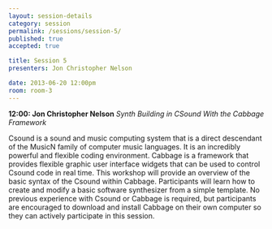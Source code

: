 ```yaml
---
layout: session-details
category: session
permalink: /sessions/session-5/
published: true
accepted: true

title: Session 5
presenters: Jon Christopher Nelson

date: 2013-06-20 12:00pm
room: room-3
---
```


**12:00: Jon Christopher Nelson**
_Synth Building in CSound With the Cabbage Framework_

Csound is a sound and music computing system that is a direct descendant of the MusicN family of computer music languages. It is an incredibly powerful and flexible coding environment. Cabbage is a framework that provides flexible graphic user interface widgets that can be used to control Csound code in real time. This workshop will provide an overview of the basic syntax of the Csound within Cabbage. Participants will learn how to create and modify a basic software synthesizer from a simple template. No previous experience with Csound or Cabbage is required, but participants are encouraged to download and install Cabbage on their own computer so they can actively participate in this session.  